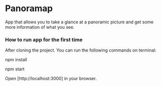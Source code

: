 # Panoramap

App that allows you to take a glance at a panoramic picture and get some more information of what you see.

### How to run app for the first time

After cloning the project. You can run the following commands on terminal:

npm install

npm start

Open [http://localhost:3000] in your browser.
